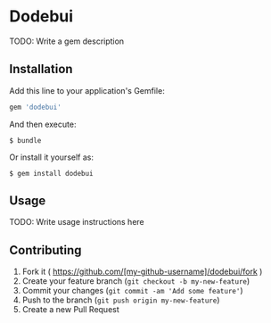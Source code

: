 # Dodebui

TODO: Write a gem description

## Installation

Add this line to your application's Gemfile:

```ruby
gem 'dodebui'
```

And then execute:

    $ bundle

Or install it yourself as:

    $ gem install dodebui

## Usage

TODO: Write usage instructions here

## Contributing

1. Fork it ( https://github.com/[my-github-username]/dodebui/fork )
2. Create your feature branch (`git checkout -b my-new-feature`)
3. Commit your changes (`git commit -am 'Add some feature'`)
4. Push to the branch (`git push origin my-new-feature`)
5. Create a new Pull Request
